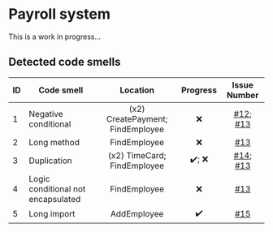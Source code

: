 # Payroll system
This is a work in progress...

## Detected code smells
| ID |             Code smell              |        Location        | Progress| Issue Number |
| -------- | -------------------------------| :---:|:---:|:---:|
|     1    |  Negative conditional              |(x2) CreatePayment; FindEmployee| :x: |[#12](https://github.com/yrribeiro/payroll-java/issues/12); [#13](https://github.com/yrribeiro/payroll-java/issues/13)|
|     2    |  Long method               | FindEmployee | :x: |[#13](https://github.com/yrribeiro/payroll-java/issues/13)|
|     3    |  Duplication               |(x2) TimeCard; FindEmployee | :heavy_check_mark:; :x: |[#14](https://github.com/yrribeiro/payroll-java/issues/14); [#13](https://github.com/yrribeiro/payroll-java/issues/13)|
|     4    |  Logic conditional not encapsulated               | FindEmployee | :x: |[#13](https://github.com/yrribeiro/payroll-java/issues/13)|
|     5    |  Long import               | AddEmployee |:heavy_check_mark: |[#15](https://github.com/yrribeiro/payroll-java/issues/15)|
